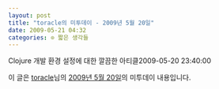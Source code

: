 ```yaml
---
layout: post
title: "toracle의 미투데이 - 2009년 5월 20일"
date: 2009-05-21 04:32
categories: ⊙ 짧은 생각들
---
```


Clojure 개발 환경 설정에 대한 깔끔한 아티클2009-05-20 23:40:00

이 글은 [toracle](http://me2day.net/toracle)님의 [2009년 5월 20일](http://me2day.net/toracle/2009/05/20#23:40:00)의 미투데이 내용입니다.


       
